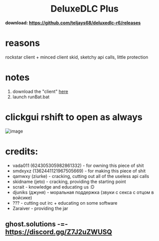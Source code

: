 <h1 align="center">DeluxeDLC Plus</h1>


**download: https://github.com/teljays68/deluxedlc-r6/releases** <br/>

# reasons
rockstar client + minced client skid, sketchy api calls, little protection


# notes

1. download the "client" [here]([.](https://github.com/teljays68/deluxedlc-r6/releases))
2. launch runBat.bat

# clickgui rshift to open as always

![image](https://github.com/qamwxy/deluxedlc/blob/main/clickgui.png?raw=true)


# credits:
- vada011 (624305305982861332) - for owning this piece of shit
- smdxyxz (1362441121967505669) - for making this piece of shit
- qamwxy (ziurke) - cracking, cutting out all of the useless api calls
- skidname (jeto) - cracking, providing the starting point
- scrait - knowledge and educating us :D
- djuniks (джуня) - моральная поддержка (звуки с секса с отцом в войсике)
- ??? - cutting out irc + educating on some software
- Zaraiver - providing the jar

## ghost.solutions -=- https://discord.gg/Z7J2uZWUSQ
